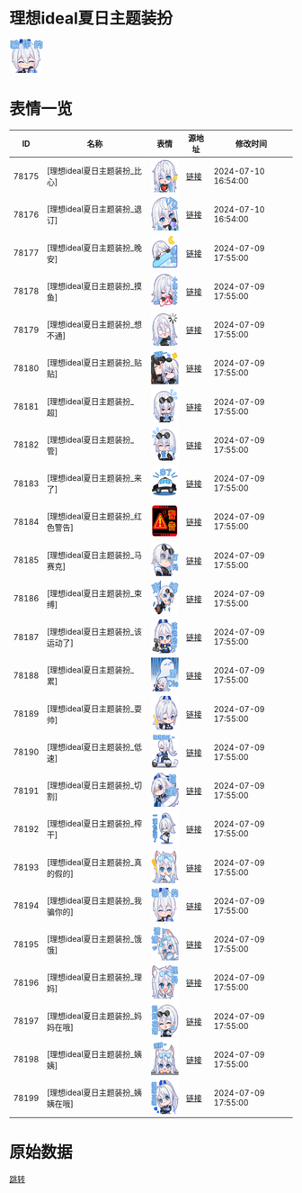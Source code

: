 # 理想ideal夏日主题装扮

<img src="./cover.png" height="60" alt="cover" />

# 表情一览

|ID|名称|表情|源地址|修改时间|
|----|----|----|----|----|
|78175|[理想ideal夏日主题装扮_比心]|<img src="./pic/078175_%5B理想ideal夏日主题装扮_比心%5D.png" height="60" alt="比心"/>|[链接](https://i0.hdslb.com/bfs/garb/110c0ab536e456d3ce6a84847eb4bdae3ad7efa5.png)|2024-07-10 16:54:00|
|78176|[理想ideal夏日主题装扮_退订]|<img src="./pic/078176_%5B理想ideal夏日主题装扮_退订%5D.png" height="60" alt="退订"/>|[链接](https://i0.hdslb.com/bfs/garb/407636ed3cb53f163f23d27fe2adc0750ee9984e.png)|2024-07-10 16:54:00|
|78177|[理想ideal夏日主题装扮_晚安]|<img src="./pic/078177_%5B理想ideal夏日主题装扮_晚安%5D.png" height="60" alt="晚安"/>|[链接](https://i0.hdslb.com/bfs/garb/ceed6f1a440efe5e73eb5522edccee7736e2bb23.png)|2024-07-09 17:55:00|
|78178|[理想ideal夏日主题装扮_摸鱼]|<img src="./pic/078178_%5B理想ideal夏日主题装扮_摸鱼%5D.png" height="60" alt="摸鱼"/>|[链接](https://i0.hdslb.com/bfs/garb/11e43c48c1e1b078668866d2dab3d325f048ed01.png)|2024-07-09 17:55:00|
|78179|[理想ideal夏日主题装扮_想不通]|<img src="./pic/078179_%5B理想ideal夏日主题装扮_想不通%5D.png" height="60" alt="想不通"/>|[链接](https://i0.hdslb.com/bfs/garb/c1e734f4db98068fb911c4612ec56a7687913a15.png)|2024-07-09 17:55:00|
|78180|[理想ideal夏日主题装扮_贴贴]|<img src="./pic/078180_%5B理想ideal夏日主题装扮_贴贴%5D.png" height="60" alt="贴贴"/>|[链接](https://i0.hdslb.com/bfs/garb/a485fec85af43d316166d2620d418693eb2a62e5.png)|2024-07-09 17:55:00|
|78181|[理想ideal夏日主题装扮_超]|<img src="./pic/078181_%5B理想ideal夏日主题装扮_超%5D.png" height="60" alt="超"/>|[链接](https://i0.hdslb.com/bfs/garb/a035e4f5e016391123b08a229a5bdca6a82bdabb.png)|2024-07-09 17:55:00|
|78182|[理想ideal夏日主题装扮_管]|<img src="./pic/078182_%5B理想ideal夏日主题装扮_管%5D.png" height="60" alt="管"/>|[链接](https://i0.hdslb.com/bfs/garb/3c0d977b60f2d7889cf6a18f698652717ac41dc9.png)|2024-07-09 17:55:00|
|78183|[理想ideal夏日主题装扮_来了]|<img src="./pic/078183_%5B理想ideal夏日主题装扮_来了%5D.png" height="60" alt="来了"/>|[链接](https://i0.hdslb.com/bfs/garb/c6c352addafe53706fa642804c27c67651fda853.png)|2024-07-09 17:55:00|
|78184|[理想ideal夏日主题装扮_红色警告]|<img src="./pic/078184_%5B理想ideal夏日主题装扮_红色警告%5D.png" height="60" alt="红色警告"/>|[链接](https://i0.hdslb.com/bfs/garb/0723a8ca8a4f0a4fa8d9457d7ea85a7a31500ea8.png)|2024-07-09 17:55:00|
|78185|[理想ideal夏日主题装扮_马赛克]|<img src="./pic/078185_%5B理想ideal夏日主题装扮_马赛克%5D.png" height="60" alt="马赛克"/>|[链接](https://i0.hdslb.com/bfs/garb/110fd3080c0d4aa14855ee45808ed17d6f40cd34.png)|2024-07-09 17:55:00|
|78186|[理想ideal夏日主题装扮_束缚]|<img src="./pic/078186_%5B理想ideal夏日主题装扮_束缚%5D.png" height="60" alt="束缚"/>|[链接](https://i0.hdslb.com/bfs/garb/40ce937b18eef82e6afb4aec5f0792f3e0c6001c.png)|2024-07-09 17:55:00|
|78187|[理想ideal夏日主题装扮_该运动了]|<img src="./pic/078187_%5B理想ideal夏日主题装扮_该运动了%5D.png" height="60" alt="该运动了"/>|[链接](https://i0.hdslb.com/bfs/garb/84cb3429bce7f1b7599b935db726a189ea429b77.png)|2024-07-09 17:55:00|
|78188|[理想ideal夏日主题装扮_累]|<img src="./pic/078188_%5B理想ideal夏日主题装扮_累%5D.png" height="60" alt="累"/>|[链接](https://i0.hdslb.com/bfs/garb/197488f0032fe51c0f1c78143a30c1ead378ae5b.png)|2024-07-09 17:55:00|
|78189|[理想ideal夏日主题装扮_耍帅]|<img src="./pic/078189_%5B理想ideal夏日主题装扮_耍帅%5D.png" height="60" alt="耍帅"/>|[链接](https://i0.hdslb.com/bfs/garb/6f5a10839d4e877f93a9a781b947895bb709acb7.png)|2024-07-09 17:55:00|
|78190|[理想ideal夏日主题装扮_低速]|<img src="./pic/078190_%5B理想ideal夏日主题装扮_低速%5D.png" height="60" alt="低速"/>|[链接](https://i0.hdslb.com/bfs/garb/21aeb9e7f143c38d88e0cd19c2e8753b8c372eb4.png)|2024-07-09 17:55:00|
|78191|[理想ideal夏日主题装扮_切割]|<img src="./pic/078191_%5B理想ideal夏日主题装扮_切割%5D.png" height="60" alt="切割"/>|[链接](https://i0.hdslb.com/bfs/garb/708a27d5de3fea6e7e952af7b193826d7301a5f1.png)|2024-07-09 17:55:00|
|78192|[理想ideal夏日主题装扮_榨干]|<img src="./pic/078192_%5B理想ideal夏日主题装扮_榨干%5D.png" height="60" alt="榨干"/>|[链接](https://i0.hdslb.com/bfs/garb/a93456e5fbf40f2d48f624ae2fdd6947e9957f08.png)|2024-07-09 17:55:00|
|78193|[理想ideal夏日主题装扮_真的假的]|<img src="./pic/078193_%5B理想ideal夏日主题装扮_真的假的%5D.png" height="60" alt="真的假的"/>|[链接](https://i0.hdslb.com/bfs/garb/4b377b95a40e8c2bb846d85c6b22b1727adca693.png)|2024-07-09 17:55:00|
|78194|[理想ideal夏日主题装扮_我骗你的]|<img src="./pic/078194_%5B理想ideal夏日主题装扮_我骗你的%5D.png" height="60" alt="我骗你的"/>|[链接](https://i0.hdslb.com/bfs/garb/30fe8d0d85f02928aa49ef3e0edbb1b471ebedcc.png)|2024-07-09 17:55:00|
|78195|[理想ideal夏日主题装扮_饿饿]|<img src="./pic/078195_%5B理想ideal夏日主题装扮_饿饿%5D.png" height="60" alt="饿饿"/>|[链接](https://i0.hdslb.com/bfs/garb/552a14e9ec3a7bccae28d3bf3b5d60bf7d366c96.png)|2024-07-09 17:55:00|
|78196|[理想ideal夏日主题装扮_理妈]|<img src="./pic/078196_%5B理想ideal夏日主题装扮_理妈%5D.png" height="60" alt="理妈"/>|[链接](https://i0.hdslb.com/bfs/garb/199147dc0ea2ffab8b5e4dc8abde27479e6088b7.png)|2024-07-09 17:55:00|
|78197|[理想ideal夏日主题装扮_妈妈在哦]|<img src="./pic/078197_%5B理想ideal夏日主题装扮_妈妈在哦%5D.png" height="60" alt="妈妈在哦"/>|[链接](https://i0.hdslb.com/bfs/garb/c352d53a863fb65507b583831e6d0a09f06d344c.png)|2024-07-09 17:55:00|
|78198|[理想ideal夏日主题装扮_姨姨]|<img src="./pic/078198_%5B理想ideal夏日主题装扮_姨姨%5D.png" height="60" alt="姨姨"/>|[链接](https://i0.hdslb.com/bfs/garb/7ac18bf86515afcb60dba0f924c23167dabd8365.png)|2024-07-09 17:55:00|
|78199|[理想ideal夏日主题装扮_姨姨在哦]|<img src="./pic/078199_%5B理想ideal夏日主题装扮_姨姨在哦%5D.png" height="60" alt="姨姨在哦"/>|[链接](https://i0.hdslb.com/bfs/garb/d8eb67daef576b9288c1d79b153395bb0fa51b9e.png)|2024-07-09 17:55:00|

# 原始数据

[跳转](./raw.json)

